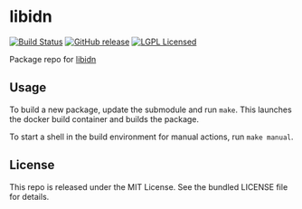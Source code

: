 libidn
==========

[![Build Status](https://img.shields.io/travis/com/amylum/libidn.svg)](https://travis-ci.com/amylum/libidn)
[![GitHub release](https://img.shields.io/github/release/amylum/libidn.svg)](https://github.com/amylum/libidn/releases)
[![LGPL Licensed](http://img.shields.io/badge/license-LGPL-green.svg)](https://tldrlegal.com/license/gnu-lesser-general-public-license-v2.1-(lgpl-2.1))

Package repo for [libidn](http://www.gnu.org/software/libidn/)

## Usage

To build a new package, update the submodule and run `make`. This launches the docker build container and builds the package.

To start a shell in the build environment for manual actions, run `make manual`.

## License

This repo is released under the MIT License. See the bundled LICENSE file for details.

